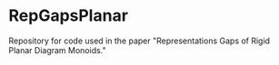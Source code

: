# RepGapsPlanar
Repository for code used in the paper "Representations Gaps of Rigid Planar Diagram Monoids."
